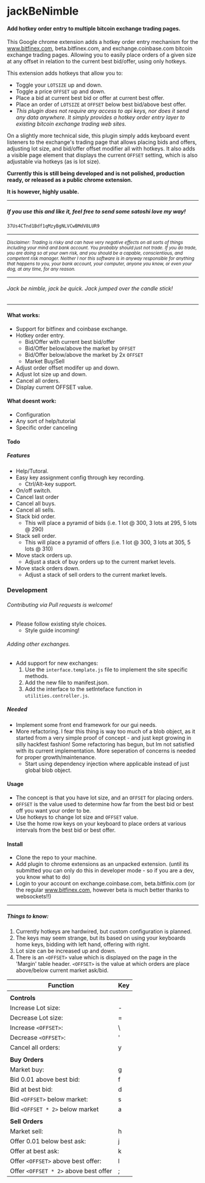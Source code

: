 # jackBeNimble

#### Add hotkey order entry to multiple bitcoin exchange trading pages.

This Google chrome extension adds a hotkey order entry mechanism for the www.bitfinex.com, beta.bitfinex.com, and exchange.coinbase.com bitcoin exchange trading pages. Allowing you to easily place orders of a given size at any offset in relation to the current best bid/offer, using only hotkeys.

This extension adds hotkeys that allow you to:
- Toggle your `LOTSIZE` up and down.
- Toggle a price `OFFSET` up and down.
- Place a bid at current best bid or offer at current best offer.
- Place an order of `LOTSIZE` at `OFFSET` below best bid/above best offer.
- *This plugin does not require any access to api keys, nor does it send any data anywhere. It simply provides a hotkey order entry layer to existing bitcoin exchange trading web sites.*

On a slightly more technical side, this plugin simply adds keyboard event listeners to the exchange's trading page that allows placing bids and offers, adjusting lot size, and bid/offer offset modifier all with hotkeys. It also adds a visible page element that displays the current `OFFSET` setting, which is also adjustable via hotkeys (as is lot size).

**Currently this is still being developed and is not polished, production ready, or released as a public chrome extension.**

**It is however, highly usable.**

----------
##### If you use this and like it, feel free to send some satoshi love my way!
`37Us4CTnd1Bdf1qMzyBgNLVCwBMdV8LUR9`

-----------------------


<small>*Disclaimer: Trading is risky and can have very negative effects on all sorts of things including your mind and bank account. You probably should just not trade. If you do trade, you are doing so at your own risk, and you should be a capable, conscientious, and competent risk manager. Neither I nor this software is in anyway responsible for anything that happens to you, your bank account, your computer, anyone you know, or even your dog,  at any time, for any reason.*</small>


----------------------
###### *Jack be nimble, jack be quick. Jack jumped over the candle stick!*
---------------


#### What works:
- Support for bitfinex and coinbase exchange.
- Hotkey order entry.
  - Bid/Offer with current best bid/offer
  - Bid/Offer below/above the market by `OFFSET`
  - Bid/Offer below/above the market by 2x `OFFSET`
  - Market Buy/Sell
- Adjust order offset modifer up and down.
- Adjust lot size up and down.
- Cancel all orders.
- Display current OFFSET value.
#### What doesnt work:
- Configuration
- Any sort of help/tutorial
- Specific order canceling

#### Todo
##### Features
- Help/Tutoral.
- Easy key assignment config through key recording.
  - Ctrl/Alt-key support.
- On/off switch.
- Cancel last order
- Cancel all buys.
- Cancel all sells.
- Stack bid order.
  - This will place a pyramid of bids (i.e. 1 lot @ 300, 3 lots at 295, 5 lots @ 290)
- Stack sell order.
  - This will place a pyramid of offers (i.e. 1 lot @ 300, 3 lots at 305, 5 lots @ 310)
- Move stack orders up.
  - Adjust a stack of buy orders up to the current market levels.
- Move stack orders down.
  - Adjust a stack of sell orders to the current market levels.

### Development
###### Contributing via Pull requests is welcome!
- Please follow existing style choices.
  - Style guide incoming!

###### Adding other exchanges.
- Add support for new exchanges:
  1. Use the `interface.template.js` file to implement the site specific methods.
  2. Add the new file to manifest.json.
  3. Add the interface to the setInteface function in `utilities.controller.js`.

#####  Needed
- Implement some front end framework for our gui needs.
- More refactoring. I fear this thing is way too much of a blob object, as it started from a very simple proof of concept - and just kept growing in silly hackfest fashion! Some refactoring has begun, but Im not satisfied with its current implementation. More seperation of concerns is needed for proper growth/maintenance.
  - Start using dependency injection where applicable instead of just global blob object.

#### Usage

- The concept is that you have lot size, and an `OFFSET` for placing orders.
- `OFFSET` is the value used to determine how far from the best bid or best off you want your order to be.
- Use hotkeys to change lot size and `OFFSET` value.
- Use the home row keys on your keyboard to place orders at various intervals from the best bid or best offer.


#### Install
- Clone the repo to your machine.
- Add plugin to chrome extensions as an unpacked extension. (until its submitted you can only do this in developer mode - so if you are a dev, you know what to do)
- Login to your account on exchange.coinbase.com, beta.bitfinix.com (or the regular www.bitfinex.com, however beta is much better thanks to websockets!!)

---------
##### Things to know:
1. Currently hotkeys are hardwired, but custom configuration is planned.
2. The keys may seem strange, but its based on using your keyboards home keys, bidding with left hand, offering with right.
3. Lot size can be increased up and down.
4. There is an `<OFFSET>` value which is displayed on the page in the 'Margin' table header. `<OFFSET>` is the value at which orders are place above/below current market ask/bid.

| Function | Key |
| --------|----------|
|    |
| **Controls** |
| Increase Lot size: | - |
| Decrease Lot size: | = |
| Increase `<OFFSET>`: | \ |
| Decrease `<OFFSET>`: | ' |
| Cancel all orders: | y |
|    |
| **Buy Orders** |
| Market buy: | g |
| Bid 0.01 above best bid: | f |
| Bid at best bid: | d |
| Bid `<OFFSET>` below market: | s |
| Bid `<OFFSET * 2>` below market | a |
|    |
| **Sell Orders** |
| Market sell: | h |
| Offer 0.01 below best ask: | j |
| Offer at best ask: | k |
| Offer `<OFFSET>` above best offer: | l |
| Offer `<OFFSET * 2>` above best offer| ; |


